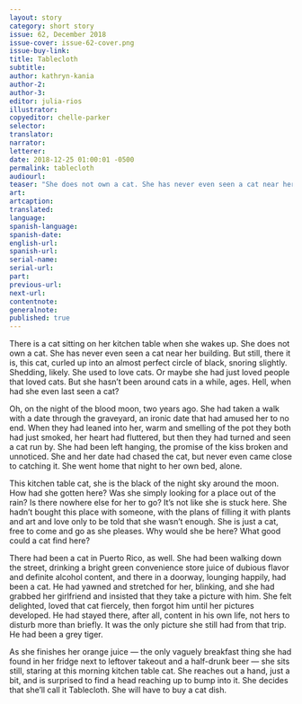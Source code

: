 ```yaml
---
layout: story
category: short story
issue: 62, December 2018
issue-cover: issue-62-cover.png
issue-buy-link:
title: Tablecloth
subtitle:
author: kathryn-kania
author-2:
author-3:
editor: julia-rios
illustrator:
copyeditor: chelle-parker
selector:
translator:
narrator:
letterer:
date: 2018-12-25 01:00:01 -0500
permalink: tablecloth
audiourl:
teaser: "She does not own a cat. She has never even seen a cat near her building. But still, there it is, curled up into an almost perfect circle of black."
art:
artcaption:
translated:
language:
spanish-language:
spanish-date:
english-url:
spanish-url:
serial-name:
serial-url:
part:
previous-url:
next-url:
contentnote:
generalnote:
published: true
---
```


There is a cat sitting on her kitchen table when she wakes up. She does not own a cat. She has never even seen a cat near her building. But still, there it is, this cat, curled up into an almost perfect circle of black, snoring slightly. Shedding, likely. She used to love cats. Or maybe she had just loved people that loved cats. But she hasn’t been around cats in a while, ages. Hell, when had she even last seen a cat?

Oh, on the night of the blood moon, two years ago. She had taken a walk with a date through the graveyard, an ironic date that had amused her to no end. When they had leaned into her, warm and smelling of the pot they both had just smoked, her heart had fluttered, but then they had turned and seen a cat run by. She had been left hanging, the promise of the kiss broken and unnoticed. She and her date had chased the cat, but never even came close to catching it. She went home that night to her own bed, alone.

This kitchen table cat, she is the black of the night sky around the moon. How had she gotten here? Was she simply looking for a place out of the rain? Is there nowhere else for her to go? It’s not like she is stuck here. She hadn’t bought this place with someone, with the plans of filling it with plants and art and love only to be told that she wasn’t enough. She is just a cat, free to come and go as she pleases. Why would she be here? What good could a cat find here?

There had been a cat in Puerto Rico, as well. She had been walking down the street, drinking a bright green convenience store juice of dubious flavor and definite alcohol content, and there in a doorway, lounging happily, had been a cat. He had yawned and stretched for her, blinking, and she had grabbed her girlfriend and insisted that they take a picture with him. She felt delighted, loved that cat fiercely, then forgot him until her pictures developed. He had stayed there, after all, content in his own life, not hers to disturb more than briefly. It was the only picture she still had from that trip. He had been a grey tiger.

As she finishes her orange juice — the only vaguely breakfast thing she had found in her fridge next to leftover takeout and a half-drunk beer — she sits still, staring at this morning kitchen table cat. She reaches out a hand, just a bit, and is surprised to find a head reaching up to bump into it. She decides that she’ll call it Tablecloth. She will have to buy a cat dish.
